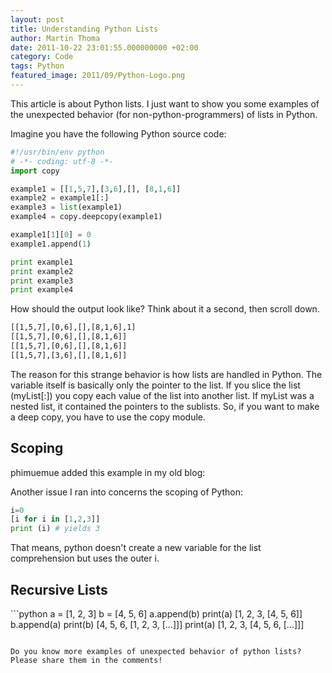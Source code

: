 ```yaml
---
layout: post
title: Understanding Python Lists
author: Martin Thoma
date: 2011-10-22 23:01:55.000000000 +02:00
category: Code
tags: Python
featured_image: 2011/09/Python-Logo.png
---
```

This article is about Python lists. I just want to show you some examples of the unexpected behavior (for non-python-programmers) of lists in Python.

Imagine you have the following Python source code:
```python
#!/usr/bin/env python
# -*- coding: utf-8 -*-
import copy

example1 = [[1,5,7],[3,6],[], [8,1,6]]
example2 = example1[:]
example3 = list(example1)
example4 = copy.deepcopy(example1)

example1[1][0] = 0
example1.append(1)

print example1
print example2
print example3
print example4
```

How should the output look like? Think about it a second, then scroll down.
























```bash
[[1,5,7],[0,6],[],[8,1,6],1]
[[1,5,7],[0,6],[],[8,1,6]]
[[1,5,7],[0,6],[],[8,1,6]]
[[1,5,7],[3,6],[],[8,1,6]]
```

The reason for this strange behavior is how lists are handled in Python. The variable itself is basically only the pointer to the list. If you slice the list (myList[:]) you copy each value of the list into another list. If myList was a nested list, it contained the pointers to the sublists. So, if you want to make a deep copy, you have to use the copy module.

<h2>Scoping</h2>
phimuemue added this example in my old blog:

Another issue I ran into concerns the scoping of Python:
```python
i=0
[i for i in [1,2,3]]
print (i) # yields 3
```
That means, python doesn't create a new variable for the list comprehension but uses the outer i.

<h2>Recursive Lists</h2>
```python
a = [1, 2, 3]
b = [4, 5, 6]
a.append(b)
print(a)
[1, 2, 3, [4, 5, 6]]
b.append(a)
print(b)
[4, 5, 6, [1, 2, 3, [...]]]
print(a)
[1, 2, 3, [4, 5, 6, [...]]]

```

Do you know more examples of unexpected behavior of python lists? Please share them in the comments!
